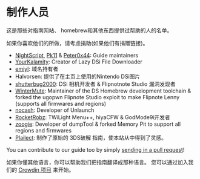 # 制作人员

这是那些对指南网站、 homebrew和其他东西提供过帮助的人的名单。

如果你喜欢他们的所做，请考虑捐助(如果他们有捐赠链接)。

- [NightScript](https://nightyoshi370.github.io/), [Pk11](https://pk11.us/) & [Peter0x44](https://github.com/Peter0x44): Guide maintainers
- [YourKalamity](https://github.com/YourKalamity/): Creator of Lazy DSi File Downloader
- [emiyl](https://emiyl.com/paypal): 域名持有者
- Halvorsen: 提供了在主页上使用的Nintendo DSi图片
- [shutterbug2000](https://paypal.me/projectkaeru): DSi 相机开发者 & Flipnotnote Studio 漏洞发现者
- [WinterMute](https://devkitpro.org/support-devkitpro): Maintainer of the DS Homebrew development toolchain & forked the ugopwn Flipnote Studio exploit to make Flipnote Lenny (supports all firmwares and regions)
- [nocash](http://problemkaputt.de/donate.htm): Developer of Unlaunch
- [RocketRobz](https://github.com/RocketRobz): TWiLight Menu++, hiyaCFW & GodMode9i开发者
- [zoogie](https://github.com/zoogie): Developer of dumpTool & forked Memory Pit to support all regions and firmwares
- [Plailect](https://github.com/Plailect): 制作了原始的 3DS破解 指南，使本站从中得到了灵感。

You can contribute to our guide too by simply [sending in a pull request](https://github.com/cfw-guide/dsi.cfw.guide/)!

如果你懂其他语言，你可以帮助我们把指南翻译成那种语言。 您可以通过加入我们的 [Crowdin 项目](https://crowdin.com/project/dsi-guide) 来开始。
